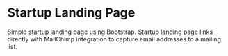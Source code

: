 # Startup Landing Page

Simple startup landing page using Bootstrap.  Startup landing page links directly with MailChimp integration to capture email addresses to a mailing list.

